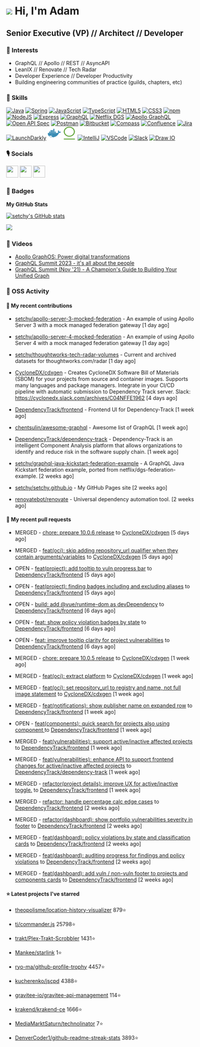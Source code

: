 ![](https://user-images.githubusercontent.com/18350557/176309783-0785949b-9127-417c-8b55-ab5a4333674e.gif) Hi, I'm Adam
============================================================================================================================

Senior Executive (VP) // Architect // Developer
-----------------------------------------------

### 🔭 Interests

- GraphQL // Apollo // REST // AsyncAPI
- LeanIX // Renovate // Tech Radar
- Developer Experience // Developer Productivity
- Building engineering communities of practice (guilds, chapters, etc)

### 💪 Skills

<p align="left">
  <a href="https://www.oracle.com/java/" target="_blank" rel="noreferrer"><img src="https://raw.githubusercontent.com/danielcranney/readme-generator/main/public/icons/skills/java-colored.svg" width="36" height="36" alt="Java" /></a>
  <a href="https://spring.io/" target="_blank" rel="noreferrer"><img src="https://cdn.worldvectorlogo.com/logos/spring-3.svg" width="36" height="36" alt="Spring" /></a> 
  <a href="https://developer.mozilla.org/en-US/docs/Web/JavaScript" target="_blank" rel="noreferrer"><img src="https://raw.githubusercontent.com/danielcranney/readme-generator/main/public/icons/skills/javascript-colored.svg" width="36" height="36" alt="JavaScript" /></a>
  <a href="https://www.typescriptlang.org/" target="_blank" rel="noreferrer"><img src="https://raw.githubusercontent.com/danielcranney/readme-generator/main/public/icons/skills/typescript-colored.svg" width="36" height="36" alt="TypeScript" /></a>
  <a href="https://developer.mozilla.org/en-US/docs/Glossary/HTML5" target="_blank" rel="noreferrer"><img src="https://raw.githubusercontent.com/danielcranney/readme-generator/main/public/icons/skills/html5-colored.svg" width="36" height="36" alt="HTML5" /></a>
  <a href="https://www.w3.org/TR/CSS/#css" target="_blank" rel="noreferrer"><img src="https://raw.githubusercontent.com/danielcranney/readme-generator/main/public/icons/skills/css3-colored.svg" width="36" height="36" alt="CSS3" /></a>
  <a href="https://www.npmjs.com//" target="_blank" rel="noreferrer"><img src="https://cdn.worldvectorlogo.com/logos/npm-square-red-1.svg" width="36" height="36" alt="npm" /></a>
  <a href="https://nodejs.org/en/" target="_blank" rel="noreferrer"><img src="https://raw.githubusercontent.com/danielcranney/readme-generator/main/public/icons/skills/nodejs-colored.svg" width="36" height="36" alt="NodeJS" /></a>
  <a href="https://expressjs.com/" target="_blank" rel="noreferrer"><img src="https://raw.githubusercontent.com/danielcranney/readme-generator/main/public/icons/skills/express-colored.svg" width="36" height="36" alt="Express" /></a>
  <a href="https://graphql.org/" target="_blank" rel="noreferrer"><img src="https://raw.githubusercontent.com/danielcranney/readme-generator/main/public/icons/skills/graphql-colored.svg" width="36" height="36" alt="GraphQL" /></a>
  <a href="https://netflix.github.io/dgs/" target="_blank" rel="noreferrer"><img src="https://raw.githubusercontent.com/Netflix/dgs/main/docs/images/dgs-framework-brand/Icon/dgs-icon--blue.svg" width="36" height="36" alt="Netflix DGS" /></a>
  <a href="https://apollographql.com/" target="_blank" rel="noreferrer"><img src="https://cdn.worldvectorlogo.com/logos/apollo-graphql-compact.svg" width="36" height="36" alt="Apollo GraphQL" /></a>
  <a href="https://swagger.io/specification/" target="_blank" rel="noreferrer"><img src="https://cdn.worldvectorlogo.com/logos/openapi-1.svg" width="36" height="36" alt="Open API Spec" /></a>
  <a href="https://www.postman.com//" target="_blank" rel="noreferrer"><img src="https://cdn.worldvectorlogo.com/logos/postman.svg" width="36" height="36" alt="Postman" /></a>
  <a href="https://www.atlassian.com/software/bitbucket" target="_blank" rel="noreferrer"><img src="https://cdn.worldvectorlogo.com/logos/bitbucket-icon.svg" width="36" height="36" alt="Bitbucket" /></a>
  <a href="https://www.atlassian.com/software/compass" target="_blank" rel="noreferrer"><img src="https://cdn.worldvectorlogo.com/logos/atlassian-compass-1.svg" width="36" height="36" alt="Compass" /></a>
  <a href="https://www.atlassian.com/software/confluence" target="_blank" rel="noreferrer"><img src="https://cdn.worldvectorlogo.com/logos/confluence-1.svg" width="36" height="36" alt="Confluence" /></a>
  <a href="https://www.atlassian.com/software/jira" target="_blank" rel="noreferrer"><img src="https://cdn.worldvectorlogo.com/logos/jira-1.svg" width="36" height="36" alt="Jira" /></a>
  <a href="https://launchdarkly.com/" target="_blank" rel="noreferrer"><img src="https://cdn.worldvectorlogo.com/logos/launchdarkly-2.svg" width="36" height="36" alt="LaunchDarkly" /></a>
  <a href="https://docker.com/" target="_blank" rel="noreferrer"><img src="https://raw.githubusercontent.com/nx211/homer-icons/master/png/docker.png" width="36" height="36" alt="Docker" /></a>
  <a href="https://jfrog.com/artifactory/" target="_blank" rel="noreferrer"><img src="https://raw.githubusercontent.com/nx211/homer-icons/master/png/artifactory.png" width="36" height="36" alt="Artifactory" /></a>
  <a href="https://www.jetbrains.com/idea/" target="_blank" rel="noreferrer"><img src="https://cdn.worldvectorlogo.com/logos/intellij-idea-1.svg" width="36" height="36" alt="IntelliJ" /></a>
  <a href="https://code.visualstudio.com/" target="_blank" rel="noreferrer"><img src="https://cdn.worldvectorlogo.com/logos/visual-studio-code-1.svg" width="36" height="36" alt="VSCode" /></a>
  <a href="https://slack.com/" target="_blank" rel="noreferrer"><img src="https://cdn.worldvectorlogo.com/logos/slack-new-logo.svg" width="36" height="36" alt="Slack" /></a>
  <a href="https://drawio-app.com/" target="_blank" rel="noreferrer"><img src="https://cdn.worldvectorlogo.com/logos/draw-io.svg" width="36" height="36" alt="Draw IO" /></a>
</p>

                      

### 🎙️ Socials
                  
<p align="left">
  <a href="https://www.github.com/setchy" target="_blank" rel="noreferrer"><img src="https://raw.githubusercontent.com/danielcranney/readme-generator/main/public/icons/socials/github.svg" width="32" height="32" /></a>
  <a href="https://www.linkedin.com/in/adamsetch" target="_blank" rel="noreferrer"><img src="https://raw.githubusercontent.com/danielcranney/readme-generator/main/public/icons/socials/linkedin.svg" width="32" height="32" /></a>
  <a href="https://www.twitter.com/setchy87" target="_blank" rel="noreferrer"><img src="https://raw.githubusercontent.com/danielcranney/readme-generator/main/public/icons/socials/twitter.svg" width="32" height="32" /></a>
</p>

### 📛 Badges

<b>My GitHub Stats</b>

<a href="http://www.github.com/setchy"><img src="https://github-readme-stats.vercel.app/api?username=setchy&show_icons=true&hide=&count_private=true&title_color=0891b2&text_color=ffffff&icon_color=0891b2&bg_color=1c1917&hide_border=true&show_icons=true" alt="setchy's GitHub stats" /></a>

<a href="http://www.github.com/setchy"><img src="https://github-readme-streak-stats.herokuapp.com/?user=setchy&stroke=ffffff&background=1c1917&ring=0891b2&fire=0891b2&currStreakNum=ffffff&currStreakLabel=0891b2&sideNums=ffffff&sideLabels=ffffff&dates=ffffff&hide_border=true" /></a>

### 📼 Videos

- [Apollo GraphOS: Power digital transformations](https://www.apollographql.com/enterprise?wvideo=4fu2lsjssc)
- [GraphQL Summit 2023 - it's all about the people](https://www.youtube.com/watch?v=090IWEcHbJc)
- [GraphQL Summit (Nov '21) - A Champion's Guide to Building Your Unified Graph](https://www.apollographql.com/events/roundtable/graphql-summit-november-2021/a-champions-guide-to-building-your-unified-graph)

### 🎯 OSS Activity
#### 🚀 My recent contributions



- [setchy/apollo-server-3-mocked-federation](https://github.com/setchy/apollo-server-3-mocked-federation) - An example of using Apollo Server 3 with a mock managed federation gateway [1 day ago]

- [setchy/apollo-server-4-mocked-federation](https://github.com/setchy/apollo-server-4-mocked-federation) - An example of using Apollo Server 4 with a mock managed federation gateway [1 day ago]

- [setchy/thoughtworks-tech-radar-volumes](https://github.com/setchy/thoughtworks-tech-radar-volumes) - Current and archived datasets for thoughtworks.com/radar  [1 day ago]

- [CycloneDX/cdxgen](https://github.com/CycloneDX/cdxgen) - Creates CycloneDX Software Bill of Materials (SBOM) for your projects from source and container images. Supports many languages and package managers. Integrate in your CI/CD pipeline with automatic submission to Dependency Track server. Slack: https://cyclonedx.slack.com/archives/C04NFFE1962 [4 days ago]

- [DependencyTrack/frontend](https://github.com/DependencyTrack/frontend) - Frontend UI for Dependency-Track [1 week ago]

- [chentsulin/awesome-graphql](https://github.com/chentsulin/awesome-graphql) - Awesome list of GraphQL [1 week ago]

- [DependencyTrack/dependency-track](https://github.com/DependencyTrack/dependency-track) - Dependency-Track is an intelligent Component Analysis platform that allows organizations to identify and reduce risk in the software supply chain. [1 week ago]

- [setchy/graphql-java-kickstart-federation-example](https://github.com/setchy/graphql-java-kickstart-federation-example) - A GraphQL Java Kickstart federation example, ported from netflix/dgs-federation-example. [2 weeks ago]

- [setchy/setchy.github.io](https://github.com/setchy/setchy.github.io) - My GitHub Pages site [2 weeks ago]

- [renovatebot/renovate](https://github.com/renovatebot/renovate) - Universal dependency automation tool. [2 weeks ago]

#### 🎉 My recent pull requests



- MERGED - [chore: prepare 10.0.6 release](https://github.com/CycloneDX/cdxgen/pull/880) to [CycloneDX/cdxgen](https://github.com/CycloneDX/cdxgen) [5 days ago]

- MERGED - [feat(oci): skip adding repository_url qualifier when they contain arguments/variables](https://github.com/CycloneDX/cdxgen/pull/879) to [CycloneDX/cdxgen](https://github.com/CycloneDX/cdxgen) [5 days ago]

- OPEN - [feat(project): add tooltip to vuln progress bar](https://github.com/DependencyTrack/frontend/pull/738) to [DependencyTrack/frontend](https://github.com/DependencyTrack/frontend) [5 days ago]

- OPEN - [feat(project): finding badges including and excluding aliases](https://github.com/DependencyTrack/frontend/pull/736) to [DependencyTrack/frontend](https://github.com/DependencyTrack/frontend) [5 days ago]

- OPEN - [build: add @vue/runtime-dom as devDependency](https://github.com/DependencyTrack/frontend/pull/735) to [DependencyTrack/frontend](https://github.com/DependencyTrack/frontend) [6 days ago]

- OPEN - [feat: show policy violation badges by state](https://github.com/DependencyTrack/frontend/pull/734) to [DependencyTrack/frontend](https://github.com/DependencyTrack/frontend) [6 days ago]

- OPEN - [feat: improve tooltip clarity for project vulnerabilities](https://github.com/DependencyTrack/frontend/pull/733) to [DependencyTrack/frontend](https://github.com/DependencyTrack/frontend) [6 days ago]

- MERGED - [chore: prepare 10.0.5 release](https://github.com/CycloneDX/cdxgen/pull/876) to [CycloneDX/cdxgen](https://github.com/CycloneDX/cdxgen) [1 week ago]

- MERGED - [feat(oci): extract platform](https://github.com/CycloneDX/cdxgen/pull/874) to [CycloneDX/cdxgen](https://github.com/CycloneDX/cdxgen) [1 week ago]

- MERGED - [feat(oci): set repository_url to registry and name, not full image statement](https://github.com/CycloneDX/cdxgen/pull/873) to [CycloneDX/cdxgen](https://github.com/CycloneDX/cdxgen) [1 week ago]

- MERGED - [feat(notifications): show publisher name on expanded row](https://github.com/DependencyTrack/frontend/pull/728) to [DependencyTrack/frontend](https://github.com/DependencyTrack/frontend) [1 week ago]

- OPEN - [feat(components): quick search for projects also using component ](https://github.com/DependencyTrack/frontend/pull/724) to [DependencyTrack/frontend](https://github.com/DependencyTrack/frontend) [1 week ago]

- MERGED - [feat(vulnerabilities): support active/inactive affected projects](https://github.com/DependencyTrack/frontend/pull/723) to [DependencyTrack/frontend](https://github.com/DependencyTrack/frontend) [1 week ago]

- MERGED - [feat(vulnerabilities): enhance API to support frontend changes for active/inactive affected projects](https://github.com/DependencyTrack/dependency-track/pull/3425) to [DependencyTrack/dependency-track](https://github.com/DependencyTrack/dependency-track) [1 week ago]

- MERGED - [refactor(project details): improve UX for active/inactive toggle.](https://github.com/DependencyTrack/frontend/pull/721) to [DependencyTrack/frontend](https://github.com/DependencyTrack/frontend) [1 week ago]

- MERGED - [refactor: handle percentage calc edge cases](https://github.com/DependencyTrack/frontend/pull/719) to [DependencyTrack/frontend](https://github.com/DependencyTrack/frontend) [2 weeks ago]

- MERGED - [refactor(dashboard): show portfolio vulnerabilities severity in footer](https://github.com/DependencyTrack/frontend/pull/718) to [DependencyTrack/frontend](https://github.com/DependencyTrack/frontend) [2 weeks ago]

- MERGED - [feat(dashboard): policy violations by state and classification cards](https://github.com/DependencyTrack/frontend/pull/717) to [DependencyTrack/frontend](https://github.com/DependencyTrack/frontend) [2 weeks ago]

- MERGED - [feat(dashboard): auditing progress for findings and policy violations](https://github.com/DependencyTrack/frontend/pull/715) to [DependencyTrack/frontend](https://github.com/DependencyTrack/frontend) [2 weeks ago]

- MERGED - [feat(dashboard): add vuln / non-vuln footer to projects and components cards](https://github.com/DependencyTrack/frontend/pull/714) to [DependencyTrack/frontend](https://github.com/DependencyTrack/frontend) [2 weeks ago]

#### ⭐ Latest projects I've starred



- [theopolisme/location-history-visualizer](https://github.com/theopolisme/location-history-visualizer) 879⭐

- [tj/commander.js](https://github.com/tj/commander.js) 25798⭐

- [trakt/Plex-Trakt-Scrobbler](https://github.com/trakt/Plex-Trakt-Scrobbler) 1431⭐

- [Mankee/starlink](https://github.com/Mankee/starlink) 1⭐

- [ryo-ma/github-profile-trophy](https://github.com/ryo-ma/github-profile-trophy) 4457⭐

- [kucherenko/jscpd](https://github.com/kucherenko/jscpd) 4388⭐

- [gravitee-io/gravitee-api-management](https://github.com/gravitee-io/gravitee-api-management) 114⭐

- [krakend/krakend-ce](https://github.com/krakend/krakend-ce) 1666⭐

- [MediaMarktSaturn/technolinator](https://github.com/MediaMarktSaturn/technolinator) 7⭐

- [DenverCoder1/github-readme-streak-stats](https://github.com/DenverCoder1/github-readme-streak-stats) 3893⭐


